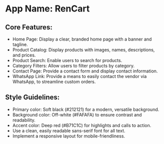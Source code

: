 # **App Name**: RenCart

## Core Features:

- Home Page: Display a clear, branded home page with a banner and tagline.
- Product Catalog: Display products with images, names, descriptions, and prices.
- Product Search: Enable users to search for products.
- Category Filters: Allow users to filter products by category.
- Contact Page: Provide a contact form and display contact information.
- WhatsApp Link: Provide a means to easily contact the vendor via WhatsApp, to streamline custom orders.

## Style Guidelines:

- Primary color: Soft black (#212121) for a modern, versatile background.
- Background color: Off-white (#FAFAFA) to ensure contrast and readability.
- Accent color: Deep red (#B71C1C) for highlights and calls to action.
- Use a clean, easily readable sans-serif font for all text.
- Implement a responsive layout for mobile-friendliness.